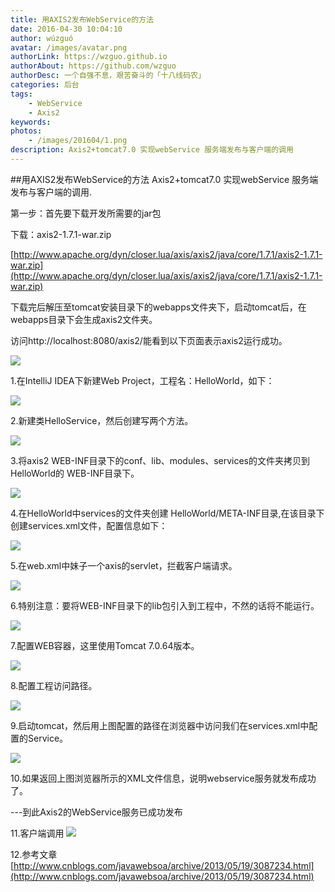 ```yaml
---
title: 用AXIS2发布WebService的方法
date: 2016-04-30 10:04:10 
author: wúzguó
avatar: /images/avatar.png
authorLink: https://wzguo.github.io
authorAbout: https://github.com/wzguo
authorDesc: 一个自强不息，艰苦奋斗的「十八线码农」
categories: 后台
tags: 
	- WebService
	- Axis2
keywords:
photos:
	- /images/201604/1.png
description: Axis2+tomcat7.0 实现webService 服务端发布与客户端的调用
---
```



##用AXIS2发布WebService的方法
Axis2+tomcat7.0 实现webService 服务端发布与客户端的调用.

第一步：首先要下载开发所需要的jar包

下载：axis2-1.7.1-war.zip

[http://www.apache.org/dyn/closer.lua/axis/axis2/java/core/1.7.1/axis2-1.7.1-war.zip](http://www.apache.org/dyn/closer.lua/axis/axis2/java/core/1.7.1/axis2-1.7.1-war.zip)

下载完后解压至tomcat安装目录下的webapps文件夹下，启动tomcat后，在webapps目录下会生成axis2文件夹。

访问http://localhost:8080/axis2/能看到以下页面表示axis2运行成功。</br>

![](/images/201604/11.png)

1.在IntelliJ IDEA下新建Web Project，工程名：HelloWorld，如下：

![](/images/201604/1.png)

2.新建类HelloService，然后创建写两个方法。

![](/images/201604/2.png)

3.将axis2 WEB-INF目录下的conf、lib、modules、services的文件夹拷贝到HelloWorld的 WEB-INF目录下。

![](/images/201604/3.png)

4.在HelloWorld中services的文件夹创建 HelloWorld/META-INF目录,在该目录下创建services.xml文件，配置信息如下：

![](/images/201604/4.png)

5.在web.xml中妹子一个axis的servlet，拦截客户端请求。

![](/images/201604/5.png)

6.特别注意：要将WEB-INF目录下的lib包引入到工程中，不然的话将不能运行。

![](/images/201604/6.png)

7.配置WEB容器，这里使用Tomcat 7.0.64版本。

![](/images/201604/8.png)

8.配置工程访问路径。

![](/images/201604/9.png)

9.启动tomcat，然后用上图配置的路径在浏览器中访问我们在services.xml中配置的Service。

![](/images/201604/10.png)

10.如果返回上图浏览器所示的XML文件信息，说明webservice服务就发布成功了。




---到此Axis2的WebService服务已成功发布



11.客户端调用
![](/images/201604/12.png)



12.参考文章 [http://www.cnblogs.com/javawebsoa/archive/2013/05/19/3087234.html](http://www.cnblogs.com/javawebsoa/archive/2013/05/19/3087234.html)